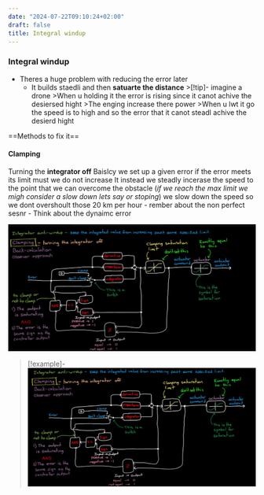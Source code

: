 ```yaml
---
date: "2024-07-22T09:10:24+02:00"
draft: false
title: Integral windup
---
```


### Integral windup

-   Theres a huge problem with reducing the error later
    -   It builds staedli and then **satuarte the distance** >\[!tip\]-
        imagine a drone >When u holding it the error is rising since it
        canot achive the desiersed hight >The enging increase there
        power >When u lwt it go the speed is to high and so the error
        that it canot steadl achive the desierd hight

==Methods to fix it==

#### Clamping

Turning the **integrator off** Baislcy we set up a given error if the
error meets its limit must we do not increase It instead we steadly
incerase the speed to the point that we can overcome the obstacle (*if
we reach the max limit we migh consider a slow down lets say or
stoping*) we slow down the speed so we dont overshoult those 20 km per
hour - rember about the non perfect sesnr - Think about the dynaimc
error

![Clamping_Diagram_visual.png](/static/Clamping_Diagram_visual.png)

> \[!example\]-
> ![ClampingMechanismGraph_visual.png](/static/ClampingMechanismGraph_visual.png)

